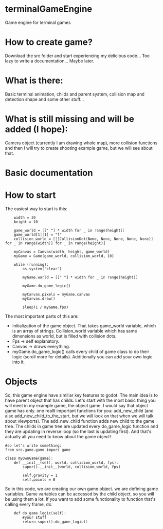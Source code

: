 # terminalGameEngine
Game engine for terminal games

# How to create game?
Download the src folder and start experiencing my delicious code...
Too lazy to write a documentation... Maybe later.

# What is there:
Basic terminal animation, childs and parent system, collision map and detection shape and some other stuff...

# What is still missing and will be added (I hope):
Camera object (currently I am drawing whole map), more collision functions and then I will try to create shooting example game, but we will see about that.

# Basic documentation

# How to start
The easiest way to start is this:
 
```
    width = 30
    height = 10

    game_world = [[" "] * width for _ in range(height)]
    game_world[1][1] = "f"
    collision_world = [[[CollisionDot(None, None, None, None, None)] for _ in range(width)] for _ in range(height)]

    myCanvas = Canvas(width, height, game_world)
    myGame = Game(game_world, collision_world, 10)

    while (running):
        os.system('clear')

        myGame.world = [[" "] * width for _ in range(height)]

        myGame.do_game_logic()

        myCanvas.pixels = myGame.canvas
        myCanvas.draw()

        sleep(1 / myGame.fps)
```

The most important parts of this are:
- Initialization of the game object. That takes game_world variable, which is an array of strings. Collision_world variable which has same dimensions as world, but is filled with collision dots.
- Fps -> self explanatory.
- Canvas -> draws everything.
- myGame.do_game_logic() calls every child of game class to do their logic (scroll more for details). Additionally you can add your own logic into it. 
# Objects
So, this game engine have similiar key features to godot. The main idea is to have parent object that has childs. 
Let's start with the most basic thing you will meet in my example game, the object game. I would say that object game has only. one reallt important functions for you: add_new_child (and also add_new_child_to_the_start, but we will look on that when we will talk about viewports).
The add_new_child function adds new child to the game tree. The childs in game tree are updated every do_game_logic function and they are updating in reverse loop (so the last is updating first). And that's actually all you need to know about the game object!
```
#so let's write something:
from src.game.game import game

class myOwnGame(game):
    def __init__(self, world, collision_world, fps):
        super().__init__(world, collision_world, fps)

        self.gravity = 1
        self.points = 0
```
So in this code, we are creating our own game object. we are defining game variables. Game variables can be accessed by the child object, so you will be using them a lot.
If you want to add some functionality to function that's calling every frame, do: 
```
    def do_game_logic(self):
        #your stuff
        return super().do_game_logic()
```

